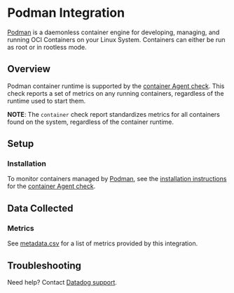 # Podman Integration

[Podman][1] is a daemonless container engine for developing, managing, and running OCI Containers on your Linux System. Containers can either be run as root or in rootless mode.

## Overview

Podman container runtime is supported by the [container Agent check][2].
This check reports a set of metrics on any running containers, regardless of the runtime used to start them.

**NOTE**: The `container` check report standardizes metrics for all containers found on the system, regardless of the container runtime.

## Setup

### Installation

To monitor containers managed by [Podman][1], see the [installation instructions][3] for the [container Agent check][2].

## Data Collected

### Metrics

See [metadata.csv][4] for a list of metrics provided by this integration.

## Troubleshooting

Need help? Contact [Datadog support][1].

[1]: https://podman.io/
[2]: https://docs.datadoghq.com/integrations/container/
[3]: https://docs.datadoghq.com/integrations/container/#setup
[4]: https://github.com/DataDog/integrations-core/blob/master/container/metadata.csv
